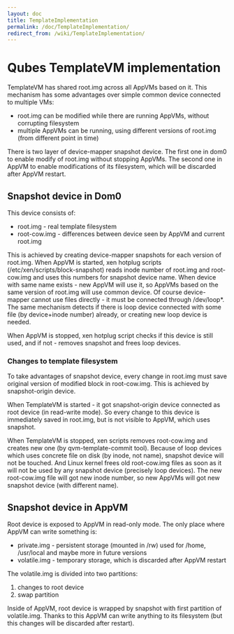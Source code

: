 ```yaml
---
layout: doc
title: TemplateImplementation
permalink: /doc/TemplateImplementation/
redirect_from: /wiki/TemplateImplementation/
---
```


Qubes TemplateVM implementation
===============================

TemplateVM has shared root.img across all AppVMs based on it. This mechanism has some advantages over simple common device connected to multiple VMs:

-   root.img can be modified while there are running AppVMs, without corrupting filesystem
-   multiple AppVMs can be running, using different versions of root.img (from different point in time)

There is two layer of device-mapper snapshot device. The first one in dom0 to enable modify of root.img without stopping AppVMs. The second one in AppVM to enable modifications of its filesystem, which will be discarded after AppVM restart.

Snapshot device in Dom0
-----------------------

This device consists of:

-   root.img - real template filesystem
-   root-cow.img - differences between device seen by AppVM and current root.img

This is achieved by creating device-mapper snapshots for each version of root.img. When AppVM is started, xen hotplug scripts (/etc/xen/scripts/block-snapshot) reads inode number of root.img and root-cow.img and uses this numbers for snapshot device name. When device with same name exists - new AppVM will use it, so AppVMs based on the same version of root.img will use common device. Of course device-mapper cannot use files directly - it must be connected through /dev/loop\*. The same mechanism detects if there is loop device connected with some file (by device+inode number) already, or creating new loop device is needed.

When AppVM is stopped, xen hotplug script checks if this device is still used, and if not - removes snapshot and frees loop devices.

### Changes to template filesystem

To take advantages of snapshot device, every change in root.img must save original version of modified block in root-cow.img. This is achieved by snapshot-origin device.

When TemplateVM is started - it got snapshot-origin device connected as root device (in read-write mode). So every change to this device is immediately saved in root.img, but is not visible to AppVM, which uses snapshot.

When TemplateVM is stopped, xen scripts removes root-cow.img and creates new one (by qvm-template-commit tool). Because of loop devices which uses concrete file on disk (by inode, not name), snapshot device will not be touched. And Linux kernel frees old root-cow.img files as soon as it will not be used by any snapshot device (precisely loop devices). The new root-cow.img file will got new inode number, so new AppVMs will got new snapshot device (with different name).

Snapshot device in AppVM
------------------------

Root device is exposed to AppVM in read-only mode. The only place where AppVM can write something is:

-   private.img - persistent storage (mounted in /rw) used for /home, /usr/local and maybe more in future versions
-   volatile.img - temporary storage, which is discarded after AppVM restart

The volatile.img is divided into two partitions:

1.  changes to root device
2.  swap partition

Inside of AppVM, root device is wrapped by snapshot with first partition of volatile.img. Thanks to this AppVM can write anything to its filesystem (but this changes will be discarded after restart).
